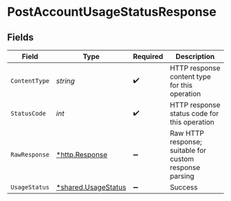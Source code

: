 # PostAccountUsageStatusResponse


## Fields

| Field                                                     | Type                                                      | Required                                                  | Description                                               |
| --------------------------------------------------------- | --------------------------------------------------------- | --------------------------------------------------------- | --------------------------------------------------------- |
| `ContentType`                                             | *string*                                                  | :heavy_check_mark:                                        | HTTP response content type for this operation             |
| `StatusCode`                                              | *int*                                                     | :heavy_check_mark:                                        | HTTP response status code for this operation              |
| `RawResponse`                                             | [*http.Response](https://pkg.go.dev/net/http#Response)    | :heavy_minus_sign:                                        | Raw HTTP response; suitable for custom response parsing   |
| `UsageStatus`                                             | [*shared.UsageStatus](../../models/shared/usagestatus.md) | :heavy_minus_sign:                                        | Success                                                   |